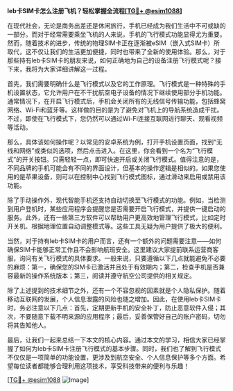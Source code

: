 **leb卡SIM卡怎么注册飞机？轻松掌握全流程[[TG💪+ @esim1088](https://t.me/s/esim1088)]**

在现代社会，无论是商务出差还是休闲旅行，手机已经成为我们生活中不可或缺的一部分。而对于经常需要乘坐飞机的人来说，手机的飞行模式功能显得尤为重要。然而，随着技术的进步，传统的物理SIM卡正在逐渐被eSIM（嵌入式SIM卡）所取代，这不仅让我们的生活更加便捷，同时也带来了全新的使用体验。那么，对于那些持有leb卡SIM卡的朋友来说，如何正确地为自己的设备注册飞行模式呢？接下来，我将为大家详细讲解这一过程。

首先，我们需要明确什么是飞行模式以及它的工作原理。飞行模式是一种特殊的手机设置状态，它允许用户在不干扰航空电子设备的情况下继续使用部分手机功能。通常情况下，在开启飞行模式后，手机会关闭所有的无线信号传输功能，包括蜂窝网络、Wi-Fi和蓝牙等。这样做的目的是为了避免对飞机上的导航系统造成干扰。不过，即使在飞行模式下，您仍然可以通过Wi-Fi连接互联网进行聊天、观看视频等活动。

那么，具体该如何操作呢？以常见的安卓系统为例，打开手机设置页面，找到“无线和网络”或类似的选项，然后点击进入。在这里，你会看到一个名为“飞行模式”的开关按钮。只需轻轻一点，即可快速开启或关闭飞行模式。值得注意的是，不同品牌的手机可能会有不同的界面设计，但基本的操作逻辑是相似的。如果您使用的是苹果设备，则可以在控制中心找到飞行模式图标，通过滑动来启用或禁用该功能。

除了手动操作外，现代智能手机还支持自动切换至飞行模式的功能。例如，当检测到用户登机时，某些应用程序会提醒您是否需要开启飞行模式，并提供一键启动的服务。此外，还有一些第三方软件可以帮助用户更高效地管理飞行模式，比如定时开关机、根据地理位置自动调整模式等。这些工具无疑为用户提供了极大的便利。

当然，对于持有leb卡SIM卡的用户而言，还有一个额外的问题需要注意——如何确保SIM卡能够正常工作且不会影响航班安全。这里建议大家提前联系运营商客服，询问有关飞行模式的具体要求。一般来说，只要遵循以下几点就能避免不必要的麻烦：第一，确保您的SIM卡已激活并且处于有效期内；第二，检查手机是否兼容最新的操作系统版本；第三，阅读并遵守航空公司提供的相关规定。

除了上述提到的技术细节之外，还有一个不容忽视的因素就是个人隐私保护。随着移动互联网的发展，个人信息泄露的风险也随之增加。因此，在使用leb卡SIM卡时，务必注意以下几点：首先，定期更新手机的安全补丁，防止恶意软件入侵；其次，不要随意下载不明来源的应用程序；最后，妥善保管好自己的账户密码，切勿将其告知他人。

最后，让我们一起来总结一下本文的核心内容。通过本文的学习，相信大家已经掌握了如何为leb卡SIM卡注册飞行模式的基本步骤。同时，我们也了解到飞行模式不仅仅是一项简单的功能设置，更涉及到航空安全、个人信息保护等多个方面。希望每位读者都能够合理利用这项技术，享受科技带来的便利与乐趣！

[[TG💪+ @esim1088](https://t.me/s/esim1088) ![Image](https://i.postimg.cc/4NQfJmqS/Snipaste-2025-05-13-00-14-12.png)]